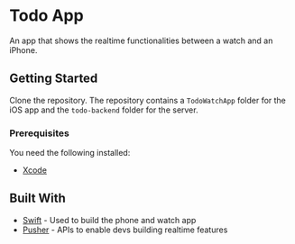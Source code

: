 # Todo App

An app that shows the realtime functionalities between a watch and an iPhone.

## Getting Started

Clone the repository. The repository contains a `TodoWatchApp` folder for the iOS app and the `todo-backend` folder for the server.

### Prerequisites

You need the following installed:

- [Xcode](https://developer.apple.com/xcode/)

## Built With

- [Swift](https://developer.apple.com/swift/) - Used to build the phone and watch app
- [Pusher](https://pusher.com/) - APIs to enable devs building realtime features
